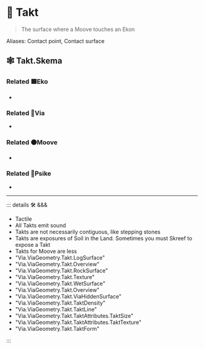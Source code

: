 # 🔻 <via>Takt</via>

> The surface where a Moove touches an Ekon

Aliases: Contact point, Contact surface

## 🕸 Takt.Skema

### Related 🟩<ekos>Eko</ekos>

-

### Related 🔻<via>Via</via>

-

### Related 🟠<mooves>Moove</mooves>

-

### Related 💜<psike>Psike</psike>

-

---

<!-- =================================================== -->
<!-- =================================================== -->
<!-- =================================================== -->
<!-- =================================================== -->
<!-- =================================================== -->
::: details 🛠 <dev>&&&</dev>

- Tactile
- All Takts emit sound
- Takts are not necessarily contiguous, like stepping stones
- Takts are exposures of Soil in the Land. Sometimes you must Skreef to expose a Takt
- Takts for Moove are less
- "Via.ViaGeometry.Takt.LogSurface"
- "Via.ViaGeometry.Takt.Overview"
- "Via.ViaGeometry.Takt.RockSurface"
- "Via.ViaGeometry.Takt.Texture"
- "Via.ViaGeometry.Takt.WetSurface"
- "Via.ViaGeometry.Takt.Overview"
- "Via.ViaGeometry.Takt.ViaHiddenSurface"
- "Via.ViaGeometry.Takt.TaktDensity"
- "Via.ViaGeometry.Takt.TaktLine"
- "Via.ViaGeometry.Takt.TaktAttributes.TaktSize"
- "Via.ViaGeometry.Takt.TaktAttributes.TaktTexture"
- "Via.ViaGeometry.Takt.TaktForm"

:::
